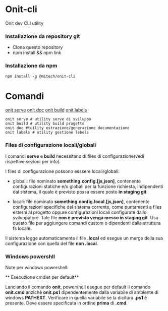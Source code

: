# Onit-cli
Onit dev CLI utility

### Installazione da repository git
 - Clona questo repository
 - npm install && npm link

### Installazione da npm
```
npm install -g @mitech/onit-cli
```

# Comandi 

[onit serve](ONIT-SERVE.md)
[onit doc](ONIT-DOC.md)
[onit build](ONIT-BUILD.md)
[onit labels](ONIT-LABELS.md)

```
onit serve # utility serve di sviluppo
onit build # utility build progetto
onit doc #tuility estrazione/generazione documentazione
onit labels # utility gestione lebels
```

### Files di configurazione locali/globali

I comandi **serve** e **build** necessitano di files di configurazione(vedi rispettive sezioni per info).

I files di configurazione possono esssere locali/globali:

- globali: file nominato **something.config.[js,json]**, contenente configurazioni statiche e/o globali per la funzione richiesta, indipendenti dal sistema, il quale è previsto possa essere posto **in staging git**

- locali: file nominato **something.config.local.[js,json]**, contenente configurazioni specifiche del sistema corrente, come puntamenti a files esterni al progetto oppure configurazioni locali configurate dallo sviluppatore. Tale file **non è previsto venga messo in staging git**. Usa questo file per aggiungere comandi custom o dipendenti dalla struttura fs locale.

Il sistema legge automaticamente il file **.local** ed esegue un merge della sua configurazione con quella del file **non .local**.


### Windows powershll

Note per windows powershell:

** Esecuzione cmdlet per default**

Lanciando il comando **onit**, powershell esegue per default il comando **onit.cmd** anzichè **onit.ps1** dipendentemente dalla variabile di ambiente di windows **PATHEXT**. Verificare in quella variabile se la dicitura **.ps1** è presente. Deve essere specificata in ordine **prima** di **.cmd**.
